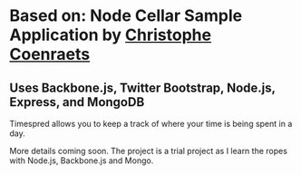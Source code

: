 # Based on: Node Cellar Sample Application by [Christophe Coenraets](http://coenraets.org)
## Uses Backbone.js, Twitter Bootstrap, Node.js, Express, and MongoDB #

Timespred allows you to keep a track of where your time is being spent in a day. 

More details coming soon. The project is a trial project as I learn the ropes with Node.js, Backbone.js and Mongo.
